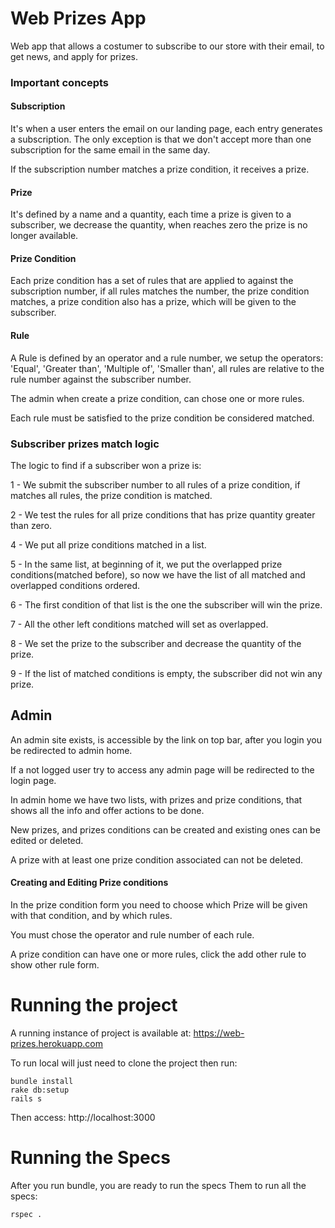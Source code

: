 # Web Prizes App

Web app that allows a costumer to subscribe to our store with their email, to get news, and apply for prizes.

### Important concepts

#### Subscription

It's when a user enters the email on our landing page, each entry generates a subscription.
The only exception is that we don't accept more than one subscription for the same email in the same day.

If the subscription number matches a prize condition, it receives a prize.

#### Prize

It's defined by a name and a quantity, each time a prize is given to a subscriber, we decrease the quantity, when reaches zero the prize is no longer available.

#### Prize Condition

Each prize condition has a set of rules that are applied to against the subscription number, if all rules matches the number, the prize condition matches, a prize condition also has a prize, which will be given to the subscriber.

#### Rule

A Rule is defined by an operator and a rule number, we setup the operators: 'Equal', 'Greater than', 'Multiple of', 'Smaller than', all rules are relative to the rule number against the subscriber number.

The admin when create a prize condition, can chose one or more rules.

Each rule must be satisfied to the prize condition be considered matched.

### Subscriber prizes match logic

The logic to find if a subscriber won a prize is:

1 - We submit the subscriber number to all rules of a prize condition, if matches all rules, the prize condition is matched.

2 - We test the rules for all prize conditions that has prize quantity greater than zero.

4 - We put all prize conditions matched in a list.

5 - In the same list, at beginning of it, we put the overlapped prize conditions(matched before), so now we have the list of all matched and overlapped conditions ordered.

6 - The first condition of that list is the one the subscriber will win the prize.

7 - All the other left conditions matched will set as overlapped.

8 - We set the prize to the subscriber and decrease the quantity of the prize.

9 - If the list of matched conditions is empty, the subscriber did not win any prize.

## Admin

An admin site exists, is accessible by the link on top bar, after you login you be redirected to admin home.

If a not logged user try to access any admin page will be redirected to the login page.

In admin home we have two lists, with prizes and prize conditions, that shows all the info and offer actions to be done.

New prizes, and prizes conditions can be created and existing ones can be edited or deleted.

A prize with at least one prize condition associated can not be deleted.

#### Creating and Editing Prize conditions

In the prize condition form you need to choose which Prize will be given with that condition, and by which rules.

You must chose the operator and rule number of each rule.

A prize condition can have one or more rules, click the add other rule to show other rule form.

# Running the project

A running instance of project is available at: https://web-prizes.herokuapp.com

To run local will just need to clone the project then run:

```
bundle install
rake db:setup
rails s
```

Then access: http://localhost:3000

# Running the Specs

After you run bundle, you are ready to run the specs
Them to run all the specs:

```
rspec .
```
